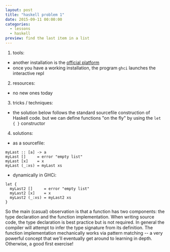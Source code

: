 ```yaml
---
layout: post
title: "haskell problem 1"
date: 2015-09-11 00:00:00
categories:
  - lessons
  - haskell
preview: find the last item in a list
---
```


1. tools:
  - another installation is the [official platform](https://www.haskell.org/platform/)
  - once you have a working installation, the program `ghci` launches the interactive repl

2. resources:
  - no new ones today

3. tricks / techniques:
  - the solution below follows the standard sourcefile construction of Haskell code. but we can define functions "on the fly" by using the `let { }` constructor

4. solutions:
- as a sourcefile:

<!-- the markdown engine is not handling the Haskell code well -->
<pre><code>myLast :: [a] -> a
myLast []     = error "empty list"
myLast [x]    = x
myLast (_:xs) = myLast xs</code></pre>

- dynamically in GHCi:

<pre><code>let {
  myLast2 []     = error "empty list"
  myLast2 [x]    = x
  myLast2 (_:xs) = myLast2 xs
}</code></pre>
So the main (casual) observation is that a function has two components: the type declaration and the function implementation. When writing source code, the type declaration is best practice but is not required. In general the compiler will attempt to infer the type signature from its definition. The function implementation mechanically works via pattern matching -- a very powerful concept that we'll eventually get around to learning in depth. Otherwise, a good first exercise!

